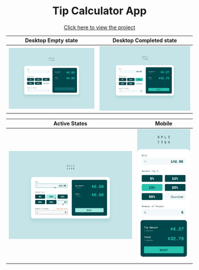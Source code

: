 <h1 align=center>Tip Calculator App</h1>

<p align=center>
    <a target="_blank" href="https://jialatteo.github.io/Frontend-Mentor-Challenges/2-tip-calculator-app/">Click here to view the project </a> 
</p>

Desktop Empty state | Desktop Completed state
:--------------------------------:|:-------------------------:
![Empty state design](./design/desktop-design-empty.jpg)  |  ![Completed state design](./design/desktop-design-completed.jpg)

Active States | Mobile 
:--------------------------------:|:-------------------------:
![Active states design](./design/active-states.jpg)  |  ![Mobile design](./design/mobile-design.jpg)  

